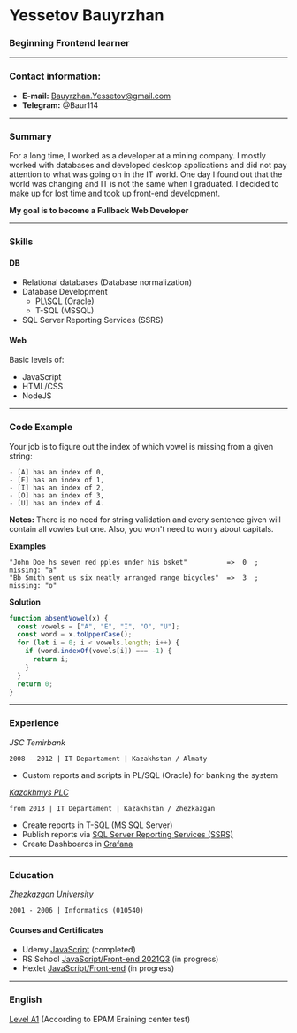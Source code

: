 # Yessetov Bauyrzhan
### Beginning Frontend learner
---
### Contact information:
- **E-mail:** Bauyrzhan.Yessetov@gmail.com
- **Telegram:** @Baur114

---
### Summary
For a long time, I worked as a developer at a mining company. I mostly worked with databases and developed desktop applications and did not pay attention to what was going on in the IT world. One day I found out that the world was changing and IT is not the same when I graduated. I decided to make up for lost time and took up front-end development.  

__My goal is to become a Fullback Web Developer__

---
### Skills

#### DB
- Relational databases (Database normalization)
- Database Development
  - PL\SQL (Oracle)
  - T-SQL (MSSQL)
- SQL Server Reporting Services (SSRS)  

#### Web
Basic levels of:
- JavaScript
- HTML/CSS
- NodeJS

---
### Code Example
Your job is to figure out the index of which vowel is missing from a given string:
```
- [A] has an index of 0,
- [E] has an index of 1,
- [I] has an index of 2,
- [O] has an index of 3,
- [U] has an index of 4.
```
**Notes:** There is no need for string validation and every sentence given will contain all vowles but one. Also, you won't need to worry about capitals.

**Examples**
```
"John Doe hs seven red pples under his bsket"          =>  0  ; missing: "a"
"Bb Smith sent us six neatly arranged range bicycles"  =>  3  ; missing: "o"
```
**Solution**
```js
function absentVowel(x) {
  const vowels = ["A", "E", "I", "O", "U"];
  const word = x.toUpperCase();
  for (let i = 0; i < vowels.length; i++) {
    if (word.indexOf(vowels[i]) === -1) {
      return i;
    }
  }
  return 0;
}
```

---
### Experience
*JSC Temirbank*
```
2008 - 2012 | IT Departament | Kazakhstan / Almaty
```

- Custom reports and scripts in PL/SQL (Oracle) for banking the system

*[Kazakhmys PLC](https://www.linkedin.com/company/kazakhmys-plc?)*
```
from 2013 | IT Departament | Kazakhstan / Zhezkazgan
```

- Create reports in T-SQL (MS SQL Server)
- Publish reports via [SQL Server Reporting Services (SSRS)](https://en.wikipedia.org/wiki/SQL_Server_Reporting_Services)
- Create Dashboards in [Grafana](https://grafana.com/)

---
### Education
*Zhezkazgan University*
```
2001 - 2006 | Informatics (010540)
```

#### Courses and Certificates

- Udemy [JavaScript](https://www.udemy.com/certificate/UC-7c924e05-f3bd-49c3-962b-40700b6b70e3/) (completed)
- RS School [JavaScript/Front-end 2021Q3](https://rs.school/js/) (in progress)
- Hexlet [JavaScript/Front-end](https://ru.hexlet.io/programs/frontend) (in progress)

---
### English
[Level A1](https://www.efset.org/cefr/a1) (According to EPAM Еraining center test)